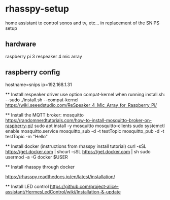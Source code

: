 # rhasspy-setup

home assistant to control sonos and tv, etc...
in replacement of the SNIPS setup

hardware
--------

raspberry pi 3
respeaker 4 mic array

raspberry config
----------------

hostname=snips
ip=192.168.1.31

** Install respeaker driver
use option compat-kernel when running install.sh: 
--sudo ./install.sh --compat-kernel
https://wiki.seeedstudio.com/ReSpeaker_4_Mic_Array_for_Raspberry_Pi/

** Install the MQTT broker: mosquitto
https://randomnerdtutorials.com/how-to-install-mosquitto-broker-on-raspberry-pi/
sudo apt install -y mosquitto mosquitto-clients
sudo systemctl enable mosquitto.service
mosquitto_sub -d -t testTopic
mosquitto_pub -d -t testTopic -m "Hello"

** Install docker (instructions from rhasspy install tutorial)
curl -sSL https://get.docker.com | shcurl -sSL https://get.docker.com | sh
sudo usermod -a -G docker $USER


** Install rhasspy through docker

https://rhasspy.readthedocs.io/en/latest/installation/

** Install LED control
https://github.com/project-alice-assistant/HermesLedControl/wiki/Installation-&-update


